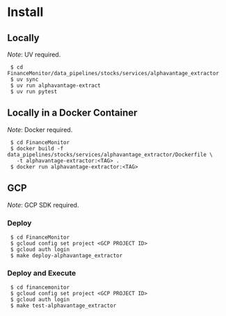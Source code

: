 # Install 

## Locally

*Note*: UV required.
```
 $ cd FinanceMonitor/data_pipelines/stocks/services/alphavantage_extractor
 $ uv sync
 $ uv run alphavantage-extract
 $ uv run pytest
```

## Locally in a Docker Container

*Note*: Docker required.
```
 $ cd FinanceMonitor 
 $ docker build -f data_pipelines/stocks/services/alphavantage_extractor/Dockerfile \
   -t alphavantage-extractor:<TAG> .
 $ docker run alphavantage-extractor:<TAG>
```

## GCP

*Note*: GCP SDK required.

### Deploy
```
 $ cd FinanceMonitor
 $ gcloud config set project <GCP PROJECT ID>
 $ gcloud auth login
 $ make deploy-alphavantage_extractor
```


### Deploy and Execute
```
 $ cd financemonitor
 $ gcloud config set project <GCP PROJECT ID>
 $ gcloud auth login
 $ make test-alphavantage_extractor
```